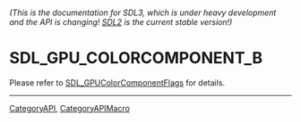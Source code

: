 ###### (This is the documentation for SDL3, which is under heavy development and the API is changing! [SDL2](https://wiki.libsdl.org/SDL2/) is the current stable version!)
# SDL_GPU_COLORCOMPONENT_B

Please refer to [SDL_GPUColorComponentFlags](SDL_GPUColorComponentFlags) for details.

----
[CategoryAPI](CategoryAPI), [CategoryAPIMacro](CategoryAPIMacro)

